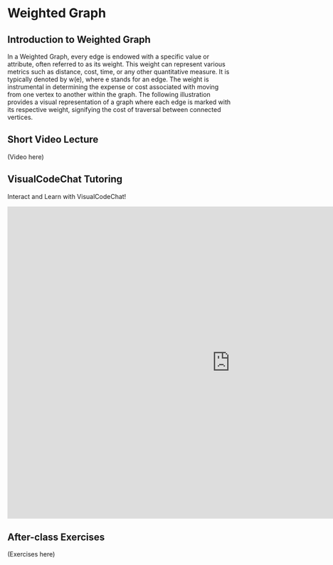 # Weighted Graph

## Introduction to Weighted Graph

In a Weighted Graph, every edge is endowed with a specific value or attribute, often referred to as its weight. This weight can represent various metrics such as distance, cost, time, or any other quantitative measure. It is typically denoted by w(e), where e stands for an edge. The weight is instrumental in determining the expense or cost associated with moving from one vertex to another within the graph. The following illustration provides a visual representation of a graph where each edge is marked with its respective weight, signifying the cost of traversal between connected vertices.


## Short Video Lecture
(Video here)

## VisualCodeChat Tutoring

Interact and Learn with VisualCodeChat!

<iframe src="https://www.vizai.site/#/new-chat?mask=100023" width="1000" height="700" frameborder="0"></iframe>

## After-class Exercises
(Exercises here)